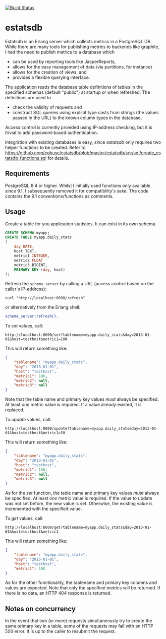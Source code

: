 [![Build Status](https://travis-ci.org/cobusc/estatsdb.png?branch=master)](https://www.travis-ci.org/cobusc/estatsdb)

estatsdb
========

Estatsdb is an Erlang server which collects metrics in a PostgreSQL DB. While there are many tools for publishing metrics to backends like graphite, I had the need to publish metrics to a database which
* can be used by reporting tools like JasperReports,
* allows for the easy management of data (via partitions, for instance)
* allows for the creation of views, and
* provides a flexible querying interface.

The application reads the database table definitions of tables in the specified schemas (default "public") at startup or when refreshed. The definitions are used to 
* check the validity of requests and
* construct SQL queries using explicit type casts from strings (the values passed in the URL) to the known column types in the database.

Access control is currently provided using IP-address checking, but it is trivial to add password-based authentication.

Integration with existing databases is easy, since _estatsdb_ only requires two helper functions to be created. Refer to https://github.com/cobusc/estatsdb/blob/master/estatsdb/src/sql/create_estatsdb_functions.sql for details.

Requirements
------------
PostgreSQL 8.4 or higher. Whilst I initially used functions only available since 9.1, I subsequently removed it for compatibility's sake. The code contains the 9.1 conventions/functions as comments.

Usage
-----

Create a table for you application statistics. It can exist in its own schema.
```sql
CREATE SCHEMA myapp;
CREATE TABLE myapp.daily_stats
(
    day DATE,
    host TEXT,
    metric1 INTEGER,
    metric2 FLOAT
    metric3 BIGINT,
    PRIMARY KEY (day, host)
);
```

Refresh the `schema_server` by calling a URL (access control based on the caller's IP-address):
```
curl "http://localhost:8000/refresh"
```

or alternatively from the Erlang shell:
```erlang
schema_server:refresh().
```

To *set* values, call:
```
http://localhost:8000/set?tablename=myapp.daily_stats&day=2013-01-01&host=testhost&metric1=100
```

This will return something like:
```json
{
    "tablename": "myapp.daily_stats",
    "day": "2013-01-01",
    "host": "testhost",
    "metric1": 100,
    "metric2": null,
    "metric3": null
}
```

Note that the table name and primary key values *must* always be specified. At least *one* metric value is required.
If a value already existed, it is replaced.

To *update* values, call:

```
http://localhost:8000/update?tablename=myapp.daily_stats&day=2013-01-01&host=testhost&metric1=50
```

This will return something like:
```json
{
    "tablename": "myapp.daily_stats",
    "day": "2013-01-01",
    "host": "testhost",
    "metric1": 150,
    "metric2": null,
    "metric3": null
}
```

As for the *set* function, the table name and primary key values *must* always be specified. At least *one* metric value is required.
If the value to update was not set before, the new value is set. Otherwise, the existing value is incremented with the specified value.

To *get* values, call:
```
http://localhost:8000/get?tablename=myapp.daily_stats&day=2013-01-01&host=testhost&metric1
```

This will return something like:
```json
{
    "tablename": "myapp.daily_stats",
    "day": "2013-01-01",
    "host": "testhost",
    "metric1": 100
}
```
As for the other functionality, the tablename and primary key columns and values are expected. Note that only the specified metrics will be returned. If there is no data, an HTTP 404 response is returned.

Notes on concurrency
--------------------
In the event that two (or more) requests simultaneously try to create the same primary key in a table, some of the requests may fail with an HTTP 500 error. It is up to the caller to resubmit the request.

